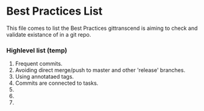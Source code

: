 # Best Practices List
This file comes to list the Best Practices gittranscend is aiming to check and validate existance of in a git repo.

### Highlevel list (temp)
1. Frequent commits.
2. Avoiding direct merge/push to master and other 'release' branches.
3. Using annotataed tags.
4. Commits are connected to tasks.
5.
6.
7.
